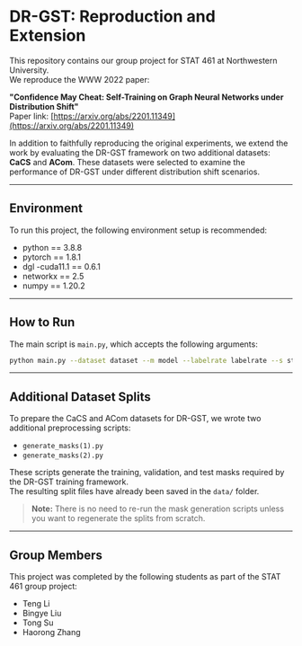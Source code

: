 # DR-GST: Reproduction and Extension

This repository contains our group project for STAT 461 at Northwestern University.  
We reproduce the WWW 2022 paper:

**"Confidence May Cheat: Self-Training on Graph Neural Networks under Distribution Shift"**  
Paper link: [https://arxiv.org/abs/2201.11349](https://arxiv.org/abs/2201.11349)

In addition to faithfully reproducing the original experiments, we extend the work by evaluating the DR-GST framework on two additional datasets: **CaCS** and **ACom**. These datasets were selected to examine the performance of DR-GST under different distribution shift scenarios.

---

## Environment

To run this project, the following environment setup is recommended:

- python == 3.8.8  
- pytorch == 1.8.1  
- dgl -cuda11.1 == 0.6.1  
- networkx == 2.5  
- numpy == 1.20.2  

---

## How to Run

The main script is `main.py`, which accepts the following arguments:

```bash
python main.py --dataset dataset --m model --labelrate labelrate --s stage --t threshold --b beta --drop_method drop_method --droprate droprate
```

---

## Additional Dataset Splits

To prepare the CaCS and ACom datasets for DR-GST, we wrote two additional preprocessing scripts:

- `generate_masks(1).py`
- `generate_masks(2).py`

These scripts generate the training, validation, and test masks required by the DR-GST training framework.  
The resulting split files have already been saved in the `data/` folder.

> **Note:** There is no need to re-run the mask generation scripts unless you want to regenerate the splits from scratch.

---

## Group Members

This project was completed by the following students as part of the STAT 461 group project:

- Teng Li  
- Bingye Liu  
- Tong Su  
- Haorong Zhang

